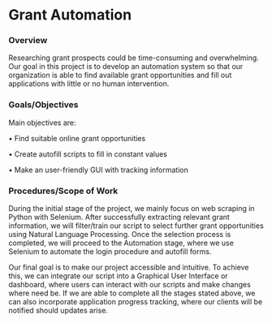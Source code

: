 # Grant Automation


### Overview
Researching grant prospects could be time-consuming and overwhelming. Our goal in this
project is to develop an automation system so that our organization is able to find available grant opportunities and fill out applications with little or no human intervention.

### Goals/Objectives

Main objectives are:

• Find suitable online grant opportunities

• Create autofill scripts to fill in constant values

• Make an user-friendly GUI with tracking information


### Procedures/Scope of Work
During the initial stage of the project, we mainly focus on web scraping in Python with
Selenium. After successfully extracting relevant grant information, we will filter/train our
script to select further grant opportunities using Natural Language Processing. Once the
selection process is completed, we will proceed to the Automation stage, where we use
Selenium to automate the login procedure and autofill forms. 

Our final goal is to make our
project accessible and intuitive. To achieve this, we can integrate our script into a Graphical
User Interface or dashboard, where users can interact with our scripts and make changes
where need be. If we are able to complete all the stages stated above, we can also incorporate
application progress tracking, where our clients will be notified should updates arise.
